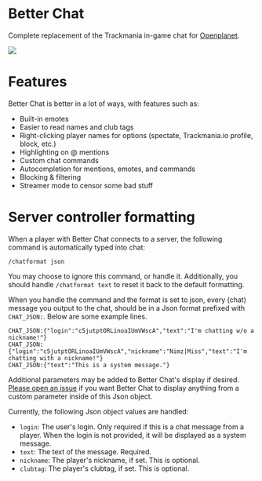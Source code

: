 # Better Chat
Complete replacement of the Trackmania in-game chat for [Openplanet](https://openplanet.dev/).

![](.github/screenshot.png)

# Features
Better Chat is better in a lot of ways, with features such as:

* Built-in emotes
* Easier to read names and club tags
* Right-clicking player names for options (spectate, Trackmania.io profile, block, etc.)
* Highlighting on @ mentions
* Custom chat commands
* Autocompletion for mentions, emotes, and commands
* Blocking & filtering
* Streamer mode to censor some bad stuff

# Server controller formatting
When a player with Better Chat connects to a server, the following command is automatically typed into chat:

	/chatformat json

You may choose to ignore this command, or handle it. Additionally, you should handle `/chatformat text` to reset it back to the default formatting.

When you handle the command and the format is set to json, every (chat) message you output to the chat, should be in a Json format prefixed with `CHAT_JSON:`. Below are some example lines.

	CHAT_JSON:{"login":"c5jutptORLinoaIUmVWscA","text":"I'm chatting w/o a nickname!"}
	CHAT_JSON:{"login":"c5jutptORLinoaIUmVWscA","nickname":"Nimz|Miss","text":"I'm chatting with a nickname!"}
	CHAT_JSON:{"text":"This is a system message."}

Additional parameters may be added to Better Chat's display if desired. [Please open an issue](https://github.com/codecat/tm-better-chat/issues/new) if you want Better Chat to display anything from a custom parameter inside of this Json object.

Currently, the following Json object values are handled:

* `login`: The user's login. Only required if this is a chat message from a player. When the login is not provided, it will be displayed as a system message.
* `text`: The text of the message. Required.
* `nickname`: The player's nickname, if set. This is optional.
* `clubtag`: The player's clubtag, if set. This is optional.
